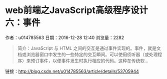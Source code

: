 # web前端之JavaScript高级程序设计六：事件
作者：u014785563
日期：2016-12-28 12:40
浏览量：2282
> 简介：JavaScript 与 HTML 之间的交互是通过事件实现的。事件，就是文档或浏览器窗口中发生的一些特定的交互瞬间。可以使用侦听器（或处理程序）来预订事件，以便事件发生时执行相应的代码。这种在传统软...

 链接：http://blog.csdn.net/u014785563/article/details/53705944
